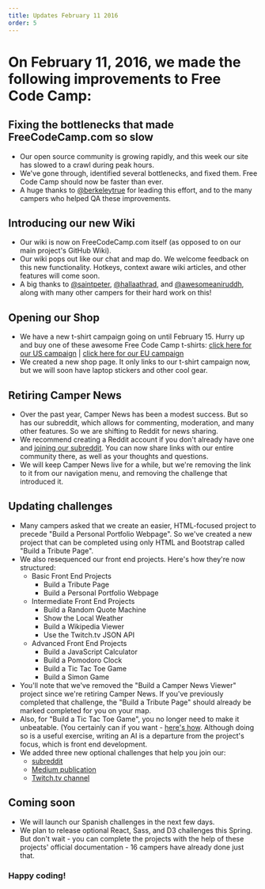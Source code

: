 ```yaml
---
title: Updates February 11 2016
order: 5
---
```

# On February 11, 2016, we made the following improvements to Free Code Camp:

## Fixing the bottlenecks that made FreeCodeCamp.com so slow
- Our open source community is growing rapidly, and this week our site has slowed to a crawl during peak hours.
- We've gone through, identified several bottlenecks, and fixed them. Free Code Camp should now be faster than ever.
- A huge thanks to [@berkeleytrue](https://gitter.im/berkeleytrue) for leading this effort, and to the many campers who helped QA these improvements.

## Introducing our new Wiki
- Our wiki is now on FreeCodeCamp.com itself (as opposed to on our main project's GitHub  Wiki).
- Our wiki pops out like our chat and map do. We welcome feedback on this new functionality. Hotkeys, context aware wiki articles, and other features will come soon.
- A big thanks to [@saintpeter](https://gitter.im/saintpeter), [@hallaathrad](https://gitter.im/hallaathrad), and [@awesomeaniruddh](https://gitter.im/awesomeaniruddh), along with many other campers for their hard work on this!

## Opening our Shop
- We have a new t-shirt campaign going on until February 15. Hurry up and buy one of these awesome Free Code Camp t-shirts: [click here for our US campaign](https://teespring.com/free-code-camp-feb) | [click here for our EU campaign](https://teespring.com/free-code-camp-t-shirt-eu-shop)
- We created a new shop page. It only links to our t-shirt campaign now, but we will soon have laptop stickers and other cool gear.

## Retiring Camper News
- Over the past year, Camper News has been a modest success. But so has our subreddit, which allows for commenting, moderation, and many other features. So we are shifting to Reddit for news sharing. 
- We recommend creating a Reddit account if you don't already have one and [joining our subreddit](https://www.reddit.com/r/freecodecamp). You can now share links with our entire community there, as well as your thoughts and questions.
- We will keep Camper News live for a while, but we're removing the link to it from our navigation menu, and removing the challenge that introduced it.

## Updating challenges
- Many campers asked that we create an easier, HTML-focused project to precede "Build a Personal Portfolio Webpage". So we've created a new project that can be completed using only HTML and Bootstrap called "Build a Tribute Page".
- We also resequenced our front end projects. Here's how they're now structured:
  - Basic Front End Projects
    - Build a Tribute Page
    - Build a Personal Portfolio Webpage
  - Intermediate Front End Projects
    - Build a Random Quote Machine
    - Show the Local Weather
    - Build a Wikipedia Viewer
    - Use the Twitch.tv JSON API
  - Advanced Front End Projects
    - Build a JavaScript Calculator
    - Build a Pomodoro Clock
    - Build a Tic Tac Toe Game
    - Build a Simon Game
- You'll note that we've removed the "Build a Camper News Viewer" project since we're retiring Camper News. If you've previously completed that challenge, the "Build a Tribute Page" should already be marked completed for you on your map.
- Also, for "Build a Tic Tac Toe Game", you no longer need to make it unbeatable. (You certainly can if you want - [here's how](http://neverstopbuilding.com/minimax). Although doing so is a useful exercise, writing an AI is a departure from the project's focus, which is front end development.
- We added three new optional challenges that help you join our:
  - [subreddit](https://reddit.com/r/freecodecamp)
  - [Medium publication](https://medium.freecodecamp.com)
  - [Twitch.tv channel](https://twitch.tv/freecodecamp)

## Coming soon
- We will launch our Spanish challenges in the next few days.
- We plan to release optional React, Sass, and D3 challenges this Spring. But don't wait - you can complete the projects with the help of these projects' official documentation - 16 campers have already done just that.

### Happy coding!
